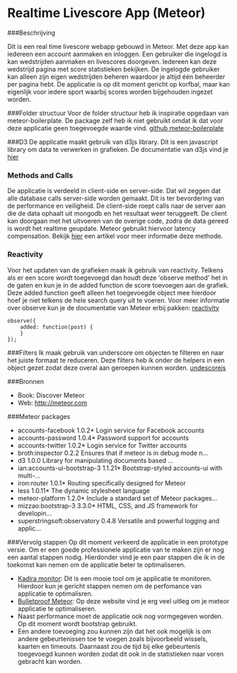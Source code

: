 Realtime Livescore App (Meteor)
=========
###Beschrijving

Dit is een real time livescore webapp gebouwd in Meteor. Met deze app kan iedereen een account aanmaken en inloggen. Een gebruiker die ingelogd is kan wedstrijden aanmaken en livescores doorgeven. Iedereen kan deze wedstrijd pagina met score statistieken bekijken. De ingelogde gebruiker kan alleen zijn eigen wedstrijden beheren waardoor je altijd één beheerder per pagina hebt. De applicatie is op dit moment gericht op korfbal, maar kan eigenlijk voor iedere sport waarbij scores worden bijgehouden ingezet worden.

###Folder structuur
Voor de folder structuur heb ik inspiratie opgedaan van meteor-boilerplate. De package zelf heb ik niet gebruikt omdat ik dat voor deze applicatie geen toegevoegde waarde vind. 
[github meteor-boilerplate](https://github.com/matteodem/meteor-boilerplate)

###D3
De applicatie maakt gebruik van d3js library. Dit is een javascript library om data te verwerken in grafieken. 
De documentatie van d3js vind je [hier](https://github.com/mbostock/d3/wiki)

### Methods and Calls
De applicatie is verdeeld in client-side en server-side. Dat wil zeggen dat alle database calls server-side worden gemaakt. 
Dit is ter bevordering van de performance en veiligheid. De client-side roept calls naar de server aan die de data ophaalt uit mongodb en het resultaat weer teruggeeft. De client kan doorgaan met het uitvoeren van de overige code, zodra de data gereed is wordt het realtime geupdate. Meteor gebruikt hiervoor latency compensation. Bekijk [hier](https://meteorhacks.com/introduction-to-latency-compensation.html) een artikel voor meer informatie deze methode.

### Reactivity
Voor het updaten van de grafieken maak ik gebruik van reactivity. Telkens als er een score wordt toegevoegd dan houdt deze 'observe method' het in de gaten en kun je in de added function de score toevoegen aan de grafiek. Deze added function geeft alleen het toegevoegde object mee hierdoor hoef je niet telkens de hele search query uit te voeren.
Voor meer informatie over observe kun je de documentatie van Meteor erbij pakken: [reactivity](http://docs.meteor.com/#/full/observe)
```
observe({
	added: function(post) {
	}
});
```

###Filters
Ik maak gebruik van underscore om objecten te filteren en naar het juiste formaat te reduceren. Deze filters heb ik onder de helpers in een object gezet zodat deze overal aan geroepen kunnen worden. [undescorejs](http://underscorejs.org/) 

###Bronnen
* Book: Discover Meteor
* Web: http://meteor.com

###Meteor packages

* accounts-facebook            1.0.2* Login service for Facebook accounts
* accounts-password            1.0.4* Password support for accounts
* accounts-twitter             1.0.2* Login service for Twitter accounts
* broth:inspector              0.2.2  Ensures that if meteor is in debug mode n...
* d3                           1.0.0  Library for manipulating documents based ...
* ian:accounts-ui-bootstrap-3  1.1.21* Bootstrap-styled accounts-ui with multi-...
* iron:router                  1.0.1* Routing specifically designed for Meteor
* less                         1.0.11* The dynamic stylesheet language
* meteor-platform              1.2.0* Include a standard set of Meteor packages...
* mizzao:bootstrap-3           3.3.0* HTML, CSS, and JS framework for developin...
* superstringsoft:observatory  0.4.8  Versatile and powerful logging and applic...

###Vervolg stappen
Op dit moment verkeerd de applicatie in een prototype versie. Om er een goede professionele applicatie van te maken zijn er nog een aantal stappen nodig. Hierdonder vind je een paar stappen die ik in de toekomst kan nemen om de applicatie beter te optimaliseren. 
* [Kadira monitor](https://ui.kadira.io/sign-in): Dit is een mooie tool om je applicatie te monitoren. Hierdoor kun je gericht stappen nemen om de perfomance van applicatie te optimalisren.
* [Bulletproof Meteor](https://bulletproofmeteor.com/basics/introduction): Op deze website vind je erg veel uitleg om je meteor applicatie te optimaliseren. 
* Naast performance moet de applicatie ook nog vormgegeven worden. Op dit moment wordt bootstrap gebruikt. 
* Een andere toevoeging zou kunnen zijn dat het ook mogelijk is om andere gebeurtenissen toe te voegen zoals bijvoorbeeld wissels, kaarten en timeouts. Daarnaast zou de tijd bij elke gebeurtenis toegevoegd kunnen worden zodat dit ook in de statistieken naar voren gebracht kan worden.
